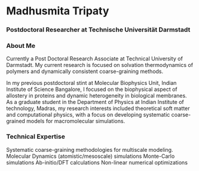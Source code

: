 # Madhusmita Tripaty
### Postdoctoral Researcher at Technische Universität Darmstadt

### About Me

Currently a Post Doctoral Research Associate at Technical University of Darmstadt. My current research is focused on solvation thermodynamics of polymers and dynamically consistent coarse-graining methods.

In my previous postdoctoral stint at Molecular Biophysics Unit, Indian Institute of Science Bangalore, I focused on the biophysical aspect of allostery in proteins and dynamic heterogeneity in biological membranes. As a graduate student in the Department of Physics at Indian Institute of technology, Madras, my research interests included theoretical soft matter and computational physics, with a focus on developing systematic coarse-grained models for macromolecular simulations.

### Technical Expertise

Systematic coarse-graining methodologies for multiscale modeling.
Molecular Dynamics (atomistic/mesoscale) simulations
Monte-Carlo simulations
Ab-initio/DFT calculations
Non-linear numerical optimizations

